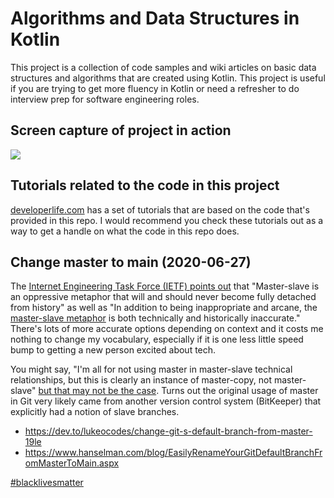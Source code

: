 # Algorithms and Data Structures in Kotlin

This project is a collection of code samples and wiki articles on basic data structures and
algorithms that are created using Kotlin. This project is useful if you are trying to get
more fluency in Kotlin or need a refresher to do interview prep for software engineering
roles.

## Screen capture of project in action
<img src="https://github.com/nazmulidris/algorithms-in-kotlin/blob/main/docs/images/algo.gif?raw=true"></img>

## Tutorials related to the code in this project
[developerlife.com](https://developerlife.com/category/CS/) has a set of tutorials that
are based on the code that's provided in this repo. I would recommend you check these
tutorials out as a way to get a handle on what the code in this repo does.

## Change master to main (2020-06-27)

The
[Internet Engineering Task Force (IETF) points out](https://tools.ietf.org/id/draft-knodel-terminology-00.html#rfc.section.1.1.1)
that "Master-slave is an oppressive metaphor that will and should never become fully detached from history" as well as
"In addition to being inappropriate and arcane, the
[master-slave metaphor](https://github.com/bitkeeper-scm/bitkeeper/blob/master/doc/HOWTO.ask?WT.mc_id=-blog-scottha#L231-L232)
is both technically and historically inaccurate." There's lots of more accurate options depending on context and it
costs me nothing to change my vocabulary, especially if it is one less little speed bump to getting a new person excited
about tech.

You might say, "I'm all for not using master in master-slave technical relationships, but this is clearly an instance of
master-copy, not master-slave"
[but that may not be the case](https://mail.gnome.org/archives/desktop-devel-list/2019-May/msg00066.html). Turns out the
original usage of master in Git very likely came from another version control system (BitKeeper) that explicitly had a
notion of slave branches.

- https://dev.to/lukeocodes/change-git-s-default-branch-from-master-19le
- https://www.hanselman.com/blog/EasilyRenameYourGitDefaultBranchFromMasterToMain.aspx

[#blacklivesmatter](https://blacklivesmatter.com/)
